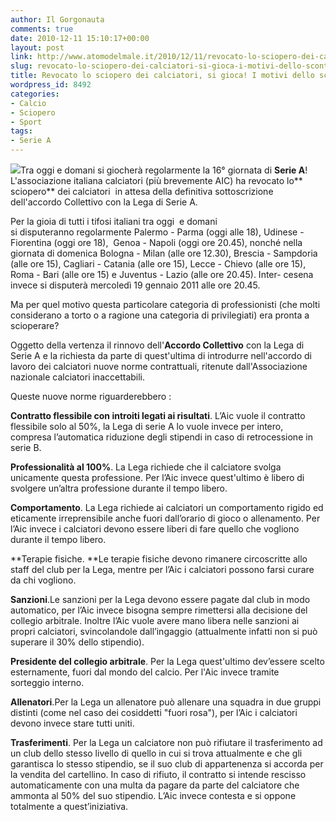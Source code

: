 ```yaml
---
author: Il Gorgonauta
comments: true
date: 2010-12-11 15:10:17+00:00
layout: post
link: http://www.atomodelmale.it/2010/12/11/revocato-lo-sciopero-dei-calciatori-si-gioca-i-motivi-dello-scontro/
slug: revocato-lo-sciopero-dei-calciatori-si-gioca-i-motivi-dello-scontro
title: Revocato lo sciopero dei calciatori, si gioca! I motivi dello scontro.
wordpress_id: 8492
categories:
- Calcio
- Sciopero
- Sport
tags:
- Serie A
---
```


[![](http://www.atomodelmale.it/wp-content/uploads/2010/12/Aic-associazione-italiana-calciatori.gif)](http://www.atomodelmale.it/wp-content/uploads/2010/12/Aic-associazione-italiana-calciatori.gif)Tra oggi e domani si giocherà regolarmente la 16° giornata di **Serie A**! L'associazione italiana calciatori (più brevemente AIC) ha revocato lo** sciopero** dei calciatori  in attesa della definitiva sottoscrizione dell'accordo Collettivo con la Lega di Serie A.

Per la gioia di tutti i tifosi italiani tra oggi  e domani si disputeranno regolarmente Palermo - Parma (oggi alle 18), Udinese - Fiorentina (oggi ore 18),  Genoa - Napoli (oggi ore 20.45), nonché nella giornata di domenica Bologna - Milan (alle ore 12.30), Brescia - Sampdoria (alle ore 15), Cagliari - Catania (alle ore 15), Lecce - Chievo (alle ore 15), Roma - Bari (alle ore 15) e Juventus - Lazio (alle ore 20.45). Inter- cesena invece si disputerà mercoledì 19 gennaio 2011 alle ore 20.45.

Ma per quel motivo questa particolare categoria di professionisti (che molti considerano a torto o a ragione una categoria di privilegiati) era pronta a scioperare?

Oggetto della vertenza il rinnovo dell'**Accordo Collettivo** con la Lega di Serie A e la richiesta da parte di quest'ultima di introdurre nell'accordo di lavoro dei calciatori nuove norme contrattuali, ritenute dall'Associazione nazionale calciatori inaccettabili.<!-- more -->



Queste nuove norme riguarderebbero :

**Contratto flessibile con introiti legati ai risultati**. L’Aic vuole il contratto flessibile solo al 50%, la Lega di serie A lo vuole invece per intero, compresa l’automatica riduzione degli stipendi in caso di retrocessione in serie B.

**Professionalità al 100%**. La Lega richiede che il calciatore svolga unicamente questa professione. Per l’Aic invece quest'ultimo è libero di svolgere un’altra professione durante il tempo libero.

**Comportamento**. La Lega richiede ai calciatori un comportamento rigido ed eticamente irreprensibile anche fuori dall’orario di gioco o allenamento. Per l’Aic invece i calciatori devono essere liberi di fare quello che vogliono durante il tempo libero.

**Terapie fisiche. **Le terapie fisiche devono rimanere circoscritte allo staff del club per la Lega, mentre per l’Aic i calciatori possono farsi curare da chi vogliono.

**Sanzioni**.Le sanzioni per la Lega devono essere pagate dal club in modo automatico, per l’Aic invece bisogna sempre rimettersi alla decisione del collegio arbitrale. Inoltre l’Aic vuole avere mano libera nelle sanzioni ai propri calciatori, svincolandole dall’ingaggio (attualmente infatti non si può superare il 30% dello stipendio).

**Presidente del collegio arbitrale**. Per la Lega quest'ultimo dev’essere scelto esternamente, fuori dal mondo del calcio. Per l'Aic invece tramite sorteggio interno.

**Allenatori**.Per la Lega un allenatore può allenare una squadra in due gruppi distinti (come nel caso dei cosiddetti "fuori rosa"), per l’Aic i calciatori devono invece stare tutti uniti.

**Trasferimenti**. Per la Lega un calciatore non può rifiutare il trasferimento ad un club dello stesso livello di quello in cui si trova attualmente e che gli garantisca lo stesso stipendio, se il suo club di appartenenza si accorda per la vendita del cartellino. In caso di rifiuto, il contratto si intende rescisso automaticamente con una multa da pagare da parte del calciatore che ammonta al 50% del suo stipendio. L’Aic invece contesta e si oppone totalmente a quest’iniziativa.
